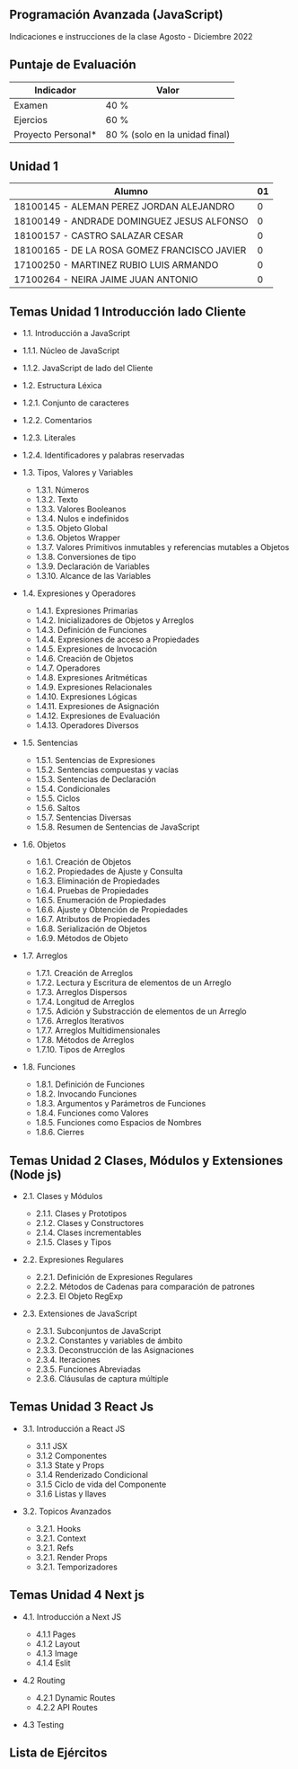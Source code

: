 
## Programación Avanzada (JavaScript)

Indicaciones e instrucciones de la clase Agosto - Diciembre 2022

 
  

## Puntaje de Evaluación

| Indicador             | Valor                                                                |
| ----------------- | ------------------------------------------------------------------ |
| Examen | 40 % |
| Ejercios | 60 %|
| Proyecto Personal* | 80 % (solo en la unidad final) |

## Unidad 1

| Alumno             | 01                                                                |
| ----------------- | ------------------------------------------------------------------ |
| 18100145 - ALEMAN PEREZ JORDAN ALEJANDRO | 0|
| 18100149 - ANDRADE DOMINGUEZ JESUS ALFONSO| 0 |
| 18100157 - CASTRO SALAZAR CESAR | 0 |
| 18100165 - DE LA ROSA GOMEZ FRANCISCO JAVIER | 0 |
| 17100250 - MARTINEZ RUBIO LUIS ARMANDO | 0 |
| 17100264 - NEIRA JAIME JUAN ANTONIO  | 0 |


## Temas Unidad 1 Introducción lado Cliente
 
- 1.1. Introducción a JavaScript
 - 1.1.1. Núcleo de JavaScript
 - 1.1.2. JavaScript de lado del Cliente
 
- 1.2. Estructura Léxica
 - 1.2.1. Conjunto de caracteres
 - 1.2.2. Comentarios
 - 1.2.3. Literales
 - 1.2.4. Identificadores y palabras reservadas 
 
- 1.3. Tipos, Valores y Variables
   - 1.3.1. Números
   - 1.3.2. Texto
   - 1.3.3. Valores Booleanos
   - 1.3.4. Nulos e indefinidos
   - 1.3.5. Objeto Global
   - 1.3.6. Objetos Wrapper
   - 1.3.7. Valores Primitivos inmutables y referencias mutables a Objetos
   - 1.3.8. Conversiones de tipo
   - 1.3.9. Declaración de Variables
   - 1.3.10. Alcance de las Variables
 
- 1.4. Expresiones y Operadores
   - 1.4.1. Expresiones Primarias
   - 1.4.2. Inicializadores de Objetos y Arreglos
   - 1.4.3. Definición de Funciones
   - 1.4.4. Expresiones de acceso a Propiedades
   - 1.4.5. Expresiones de Invocación
   - 1.4.6. Creación de Objetos
   - 1.4.7. Operadores
   - 1.4.8. Expresiones Aritméticas
   - 1.4.9. Expresiones Relacionales
   - 1.4.10. Expresiones Lógicas
   - 1.4.11. Expresiones de Asignación
   - 1.4.12. Expresiones de Evaluación
   - 1.4.13. Operadores Diversos
 
- 1.5. Sentencias
   - 1.5.1. Sentencias de Expresiones
   - 1.5.2. Sentencias compuestas y vacías
   - 1.5.3. Sentencias de Declaración
   - 1.5.4. Condicionales
   - 1.5.5. Ciclos
   - 1.5.6. Saltos
   - 1.5.7. Sentencias Diversas
   - 1.5.8. Resumen de Sentencias de JavaScript
 
- 1.6. Objetos 
   - 1.6.1. Creación de Objetos
   - 1.6.2. Propiedades de Ajuste y Consulta
   - 1.6.3. Eliminación de Propiedades
   - 1.6.4. Pruebas de Propiedades
   - 1.6.5. Enumeración de Propiedades
   - 1.6.6. Ajuste y Obtención de Propiedades
   - 1.6.7. Atributos de Propiedades
   - 1.6.8. Serialización de Objetos
   - 1.6.9. Métodos de Objeto
 
- 1.7. Arreglos
   - 1.7.1. Creación de Arreglos
   - 1.7.2. Lectura y Escritura de elementos de un Arreglo
   - 1.7.3. Arreglos Dispersos
   - 1.7.4. Longitud de Arreglos
   - 1.7.5. Adición y Substracción de elementos de un Arreglo
   - 1.7.6. Arreglos Iterativos
   - 1.7.7. Arreglos Multidimensionales
   - 1.7.8. Métodos de Arreglos
   - 1.7.10. Tipos de Arreglos
 
- 1.8. Funciones
   - 1.8.1. Definición de Funciones
   - 1.8.2. Invocando Funciones
   - 1.8.3. Argumentos y Parámetros de Funciones
   - 1.8.4. Funciones como Valores
   - 1.8.5. Funciones como Espacios de Nombres
   - 1.8.6. Cierres
 
 
## Temas Unidad 2 Clases, Módulos y Extensiones (Node js)                 
 
- 2.1. Clases y Módulos
   - 2.1.1. Clases y Prototipos
   - 2.1.2. Clases y Constructores
   - 2.1.4. Clases incrementables
   - 2.1.5. Clases y Tipos
 
- 2.2. Expresiones Regulares
   - 2.2.1. Definición de Expresiones Regulares
   - 2.2.2. Métodos de Cadenas para comparación de patrones
   - 2.2.3. El Objeto RegExp
 
- 2.3. Extensiones de JavaScript 
   - 2.3.1. Subconjuntos de JavaScript
   - 2.3.2. Constantes y variables de ámbito
   - 2.3.3. Deconstrucción de las Asignaciones
   - 2.3.4. Iteraciones
   - 2.3.5. Funciones Abreviadas
   - 2.3.6. Cláusulas de captura múltiple
 
 
 
## Temas Unidad 3 React Js 
 
- 3.1. Introducción a React JS
   - 3.1.1 JSX
   - 3.1.2 Componentes
   - 3.1.3 State y Props
   - 3.1.4 Renderizado Condicional
   - 3.1.5 Ciclo de vida del Componente
   - 3.1.6 Listas y llaves
 
 
- 3.2. Topicos Avanzados
   - 3.2.1. Hooks
   - 3.2.1. Context
   - 3.2.1. Refs
   - 3.2.1. Render Props
   - 3.2.1. Temporizadores
 
## Temas Unidad 4 Next js 
- 4.1. Introducción a Next JS
   - 4.1.1 Pages
   - 4.1.2 Layout
   - 4.1.3 Image
   - 4.1.4 Eslit
 
- 4.2 Routing
   - 4.2.1 Dynamic Routes
   - 4.2.2 API Routes
 
- 4.3 Testing
 
 
 
## Lista de Ejércitos
  
 
 


 
